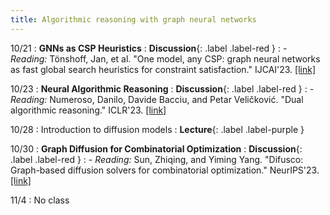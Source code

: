 ```yaml
---
title: Algorithmic reasoning with graph neural networks
---
```


10/21
: **GNNs as CSP Heuristics**
  : **Discussion**{: .label .label-red }
: - *Reading:* Tönshoff, Jan, et al. "One model, any CSP: graph neural networks as fast global search heuristics for constraint satisfaction." IJCAI'23. [[link]](https://www.ijcai.org/proceedings/2023/0476.pdf)

10/23
: **Neural Algorithmic Reasoning**
  : **Discussion**{: .label .label-red }
: - *Reading:* Numeroso, Danilo, Davide Bacciu, and Petar Veličković. "Dual algorithmic reasoning." ICLR'23. [[link]](https://arxiv.org/abs/2302.04496)

10/28
: Introduction to diffusion models
  : **Lecture**{: .label .label-purple }

10/30
: **Graph Diffusion for Combinatorial Optimization**
  : **Discussion**{: .label .label-red }
: - *Reading:* Sun, Zhiqing, and Yiming Yang. "Difusco: Graph-based diffusion solvers for combinatorial optimization." NeurIPS'23. [[link]](https://arxiv.org/abs/2302.08224)

11/4
: No class